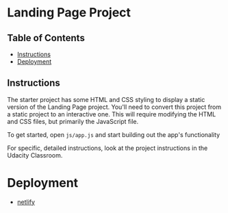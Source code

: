 # Landing Page Project

## Table of Contents

* [Instructions](#instructions)
* [Deployment](#deployment)

## Instructions

The starter project has some HTML and CSS styling to display a static version of the Landing Page project. You'll need to convert this project from a static project to an interactive one. This will require modifying the HTML and CSS files, but primarily the JavaScript file.

To get started, open `js/app.js` and start building out the app's functionality

For specific, detailed instructions, look at the project instructions in the Udacity Classroom.
# Deployment
- [netlify](https://loving-beaver-c958af.netlify.com/)
